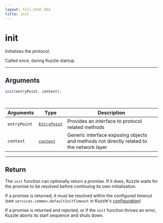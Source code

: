 ```yaml
---
layout: full.html.hbs
title: init
---
```


# init

Initializes the protocol.

Called once, during Kuzzle startup.

---

## Arguments

```js
init(entryPoint, context);
```

<br/>

| Arguments    | Type                                                      | Description                                                                              |
| ------------ | --------------------------------------------------------- | ---------------------------------------------------------------------------------------- |
| `entryPoint` | <pre><a href=/protocols/1/entrypoint>EntryPoint</a></pre> | Provides an interface to protocol related methods                                        |
| `context`    | <pre><a href=/protocols/1/context>context</a></pre>       | Generic interface exposing objects and methods not directly related to the network layer |

---

## Return

The `init` function can optionally return a promise. If it does, Kuzzle waits for the promise to be resolved before continuing its own initialization.

If a promise is returned, it must be resolved within the configured timeout (see `services.common.defaultInitTimeout` in Kuzzle's [configuration](/guide/1/essentials/configuration/))

If a promise is returned and rejected, or if the `init` function throws an error, Kuzzle aborts its start sequence and shuts down.

